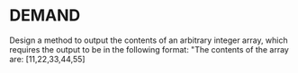 # DEMAND

Design a method to output the contents of an arbitrary integer array, which requires the output to be in the following
format:
"The contents of the array are: [11,22,33,44,55]